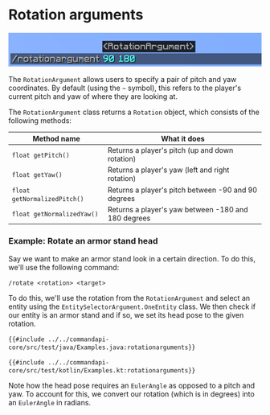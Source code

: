 # Rotation arguments

![An image of a rotation argument showing /rotationargument 90 180](./images/arguments/rotation.png)

The `RotationArgument` allows users to specify a pair of pitch and yaw coordinates. By default (using the `~` symbol), this refers to the player's current pitch and yaw of where they are looking at.

The `RotationArgument` class returns a `Rotation` object, which consists of the following methods:

| Method name                  | What it does                                        |
| ---------------------------- | --------------------------------------------------- |
| `float getPitch()`           | Returns a player's pitch (up and down rotation)     |
| `float getYaw()`             | Returns a player's yaw (left and right rotation)    |
| `float getNormalizedPitch()` | Returns a player's pitch between -90 and 90 degrees |
| `float getNormalizedYaw()`   | Returns a player's yaw between -180 and 180 degrees |

<div class="example">

### Example: Rotate an armor stand head

Say we want to make an armor stand look in a certain direction. To do this, we'll use the following command:

```mccmd
/rotate <rotation> <target>
```

To do this, we'll use the rotation from the `RotationArgument` and select an entity using the `EntitySelectorArgument.OneEntity` class. We then check if our entity is an armor stand and if so, we set its head pose to the given rotation.

<div class="multi-pre">

```java,Java
{{#include ../../commandapi-core/src/test/java/Examples.java:rotationarguments}}
```

```kotlin,Kotlin
{{#include ../../commandapi-core/src/test/kotlin/Examples.kt:rotationarguments}}
```

</div>

Note how the head pose requires an `EulerAngle` as opposed to a pitch and yaw. To account for this, we convert our rotation (which is in degrees) into an `EulerAngle` in radians.

</div>
